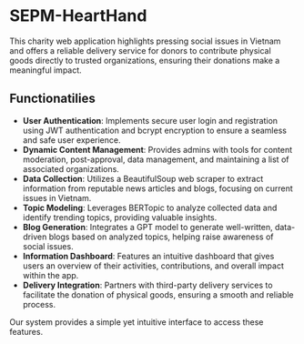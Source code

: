 # SEPM-HeartHand
This charity web application highlights pressing social issues in Vietnam and offers a reliable delivery service for donors to contribute physical goods directly to trusted organizations, ensuring their donations make a meaningful impact.

## Functionatilies

- **User Authentication**: Implements secure user login and registration using JWT authentication and bcrypt encryption to ensure a seamless and safe user experience.
- **Dynamic Content Management**: Provides admins with tools for content moderation, post-approval, data management, and maintaining a list of associated organizations.
- **Data Collection**: Utilizes a BeautifulSoup web scraper to extract information from reputable news articles and blogs, focusing on current issues in Vietnam.
- **Topic Modeling**: Leverages BERTopic to analyze collected data and identify trending topics, providing valuable insights.
- **Blog Generation**: Integrates a GPT model to generate well-written, data-driven blogs based on analyzed topics, helping raise awareness of social issues.
- **Information Dashboard**: Features an intuitive dashboard that gives users an overview of their activities, contributions, and overall impact within the app.
- **Delivery Integration**: Partners with third-party delivery services to facilitate the donation of physical goods, ensuring a smooth and reliable process.

Our system provides a simple yet intuitive interface to access these features.
